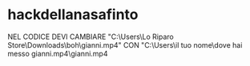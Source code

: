 # hackdellanasafinto
NEL CODICE DEVI CAMBIARE "C:\Users\Lo Riparo Store\Downloads\boh\gianni.mp4" CON "C:\Users\il tuo nome\dove hai messo gianni.mp4\gianni.mp4
